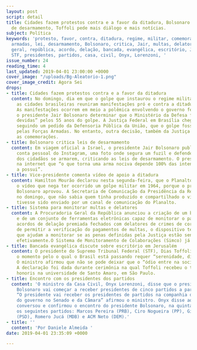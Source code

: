```yaml
---
layout: post
script: detail
title: Cidades fazem protestos contra e a favor da ditadura, Bolsonaro critica leis
  de desarmamento, Toffoli pede mais diálogo e mais notícias.
subject: Política
keywords: 'protesto, favor, contra, ditadura, regime, militar, comemorações, forças,
  armadas, lei, desarmamento, Bolsonaro, critica, Jair, multas, delatores, PGR, procuradoria,
  geral, república, acordo, delação, bancada, evangélica, escritório, Jerusalem, Toffoli,
  STF, presidentes, partidos, casa, civil, Onyx, Lorenzoni, '
issue_number: 24
reading_time: 4
last_updated: 2019-04-01 23:00:00 +0000
cover_image: "/uploads/Bg-Aleatorio-1.png"
cover_image_credit: Agora Sei
drops:
- title: Cidades fazem protestos contra e a favor da ditadura
  content: No domingo, dia em que o golpe que instaurou o regime militar brasileiro,
    as cidades brasileiras reuniram manifestações pró e contra a ditadura (1964-1985).
    As manifestações ocorrem em meio a polêmica envolvendo o governo federal após
    o presidente Jair Bolsonaro determinar que o Ministério da Defesa fizesse as “comemorações
    devidas” pelos 55 anos do golpe. A Justiça Federal em Brasília chegou a proibir,
    seguindo um pedido da Defensoria Pública da União, que o golpe fosse celebrado
    pelas Forças Armadas. No entanto, outra decisão, também da Justiça Federal, liberou
    as comemorações.
- title: Bolsonaro critica leis de desarmamento
  content: Em viagem oficial a Israel, o presidente Jair Bolsonaro publicou em sua
    conta pessoal do Instagram, uma foto onde segura um fuzil e defende a “liberdade”
    dos cidadãos se armarem, criticando as leis de desarmamento. O presidente afirmou
    na internet que “o que torna uma arma nociva depende 100% das intenções de quem
    a possui”.
- title: Vice-presidente comenta vídeo de apoio a ditadura
  content: Hamilton Mourão declarou nesta segunda-feira, que o Planalto só divulgou
    o vídeo que nega ter ocorrido um golpe militar em 1964, porque o presidente Jair
    Bolsonaro aprovou. A Secretaria de Comunicação da Presidência da República informou,
    no domingo, que não sabia quem tinha produzido e compartilhado o vídeo, embora
    tivesse sido enviado por um canal de comunicação do Planalto.
- title: Sistema para monitorar multas e delatores
  content: A Procuradoria Geral da República anunciou a criação de um banco de dados
    e de um conjunto de ferramentas eletrônicas capaz de monitorar o pagamento dos
    acordos de delação premiada fechados com delatores de crimes de corrupção. Além
    de permitir a verificação do pagamentos de multas, o dispositivo tem ferramentas
    que ajudam a monitorar se as penas definidas pela Justiça estão sendo cumpridas
    efetivamente.O Sistema de Monitoramento de Colaborações (Simco) já está funcionando.
- title: Bancada evangélica discute sobre escritório em Jerusalém
  content: O presidente do Supremo Tribunal Federal (STF), Dias Toffoli, disse que
    o momento pelo o qual o Brasil está passando requer “serenidade, diálogo e tranquilidade”.
    O ministro afirmou que não se pode deixar que o “ódio entre na sociedade brasileira”.
    A declaração foi dada durante cerimônia na qual Toffoli recebeu o título de doutor
    honoris na universidade de Santo Amaro, em São Paulo.
- title: Encontro com os presidentes dos partidos
  content: 'O ministro da Casa Civil, Onyx Lorenzoni, disse que o presidente Jair
    Bolsonaro vai começar a receber presidentes de cinco partidos a partir desta quinta-feira.
    “O presidente vai receber os presidentes de partidos na companhia dos líderes
    do governo no Senado e da Câmara” afirmou o ministro. Onyx disse ao blog que já
    conversou e confirmou o encontro do presidente Bolsonaro, na quinta-feira, com
    os seguintes partidos: Marcos Pereira (PRB), Ciro Nogueira (PP), Gilberto Kassab
    (PSD), Romero Jucá (MDB) e ACM Neto (DEM).'
- title: ''
  content: 'Por Daniele Almeida '
date: 2019-04-01 23:35:09 +0000

---
```

